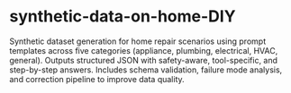 # synthetic-data-on-home-DIY
Synthetic dataset generation for home repair scenarios using prompt templates across five categories (appliance, plumbing, electrical, HVAC, general). Outputs structured JSON with safety-aware, tool-specific, and step-by-step answers. Includes schema validation, failure mode analysis, and correction pipeline to improve data quality.
